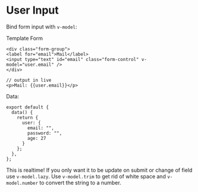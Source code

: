 # User Input

Bind form input with `v-model`:

Template Form

```
<div class="form-group">
<label for="email">Mail</label>
<input type="text" id="email" class="form-control" v-model="user.email" />
</div>

// output in live
<p>Mail: {{user.email}}</p>

```

Data: 

```
export default {
  data() {
    return {
      user: {
        email: "",
        password: "",
        age: 27
      }
    };
  },
};
```

This is realtime! If you only want it to be update on submit or change of field use `v-model.lazy`. Use `v-model.trim` to get rid of white space and `v-model.number` to convert the string to a number.